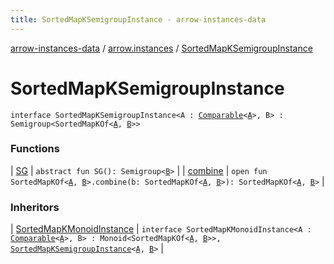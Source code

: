```yaml
---
title: SortedMapKSemigroupInstance - arrow-instances-data
---
```


[arrow-instances-data](../../index.html) / [arrow.instances](../index.html) / [SortedMapKSemigroupInstance](./index.html)

# SortedMapKSemigroupInstance

`interface SortedMapKSemigroupInstance<A : `[`Comparable`](https://kotlinlang.org/api/latest/jvm/stdlib/kotlin/-comparable/index.html)`<`[`A`](index.html#A)`>, B> : Semigroup<SortedMapKOf<`[`A`](index.html#A)`, `[`B`](index.html#B)`>>`

### Functions

| [SG](-s-g.html) | `abstract fun SG(): Semigroup<`[`B`](index.html#B)`>` |
| [combine](combine.html) | `open fun SortedMapKOf<`[`A`](index.html#A)`, `[`B`](index.html#B)`>.combine(b: SortedMapKOf<`[`A`](index.html#A)`, `[`B`](index.html#B)`>): SortedMapKOf<`[`A`](index.html#A)`, `[`B`](index.html#B)`>` |

### Inheritors

| [SortedMapKMonoidInstance](../-sorted-map-k-monoid-instance/index.html) | `interface SortedMapKMonoidInstance<A : `[`Comparable`](https://kotlinlang.org/api/latest/jvm/stdlib/kotlin/-comparable/index.html)`<`[`A`](../-sorted-map-k-monoid-instance/index.html#A)`>, B> : Monoid<SortedMapKOf<`[`A`](../-sorted-map-k-monoid-instance/index.html#A)`, `[`B`](../-sorted-map-k-monoid-instance/index.html#B)`>>, `[`SortedMapKSemigroupInstance`](./index.html)`<`[`A`](../-sorted-map-k-monoid-instance/index.html#A)`, `[`B`](../-sorted-map-k-monoid-instance/index.html#B)`>` |

